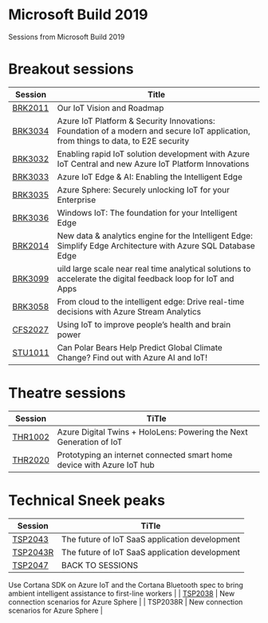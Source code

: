 # Microsoft Build 2019

Sessions from Microsoft Build 2019


# Breakout sessions

| Session | Title |
|---|---|
| [BRK2011](https://mybuild.techcommunity.microsoft.com/sessions/77052?source=sessions) | Our IoT Vision and Roadmap |
| [BRK3034](https://mybuild.techcommunity.microsoft.com/sessions/77055?source=sessions) | Azure IoT Platform & Security Innovations: Foundation of a modern and secure IoT application, from things to data, to E2E security |
| [BRK3032](https://mybuild.techcommunity.microsoft.com/sessions/77053?source=sessions) | Enabling rapid IoT solution development with Azure IoT Central and new Azure IoT Platform Innovations |
| [BRK3033](https://mybuild.techcommunity.microsoft.com/sessions/77054?source=sessions) | Azure IoT Edge & AI: Enabling the Intelligent Edge |
| [BRK3035](https://mybuild.techcommunity.microsoft.com/sessions/77056?source=sessions) | Azure Sphere: Securely unlocking IoT for your Enterprise |
| [BRK3036](https://mybuild.techcommunity.microsoft.com/sessions/77057?source=sessions) | Windows IoT: The foundation for your Intelligent Edge |
| [BRK2014](https://mybuild.techcommunity.microsoft.com/sessions/76983?source=sessions) | New data & analytics engine for the Intelligent Edge: Simplify Edge Architecture with Azure SQL Database Edge |
| [BRK3099](https://mybuild.techcommunity.microsoft.com/sessions/77000?source=sessions) | uild large scale near real time analytical solutions to accelerate the digital feedback loop for IoT and Apps |
| [BRK3058](https://mybuild.techcommunity.microsoft.com/sessions/76999?source=sessions) | From cloud to the intelligent edge: Drive real-time decisions with Azure Stream Analytics |
| [CFS2027](https://mybuild.techcommunity.microsoft.com/sessions/77175?source=sessions) | Using IoT to improve people’s health and brain power |
| [STU1011](https://mybuild.techcommunity.microsoft.com/sessions/77455?source=sessions) | Can Polar Bears Help Predict Global Climate Change? Find out with Azure AI and IoT! |

 
# Theatre sessions

| Session | TiTle |
|---|---|
| [THR1002](https://mybuild.techcommunity.microsoft.com/sessions/77248?source=sessions) | Azure Digital Twins + HoloLens: Powering the Next Generation of IoT |
| [THR2020](https://mybuild.techcommunity.microsoft.com/sessions/77335?source=sessions) | Prototyping an internet connected smart home device with Azure IoT hub |

 

# Technical Sneek peaks

| Session | TiTle |
|---|---|
| [TSP2043](https://mybuild.techcommunity.microsoft.com/sessions/77612?source=sessions) | The future of IoT SaaS application development |
| [TSP2043R](https://mybuild.techcommunity.microsoft.com/sessions/77533?source=sessions) | The future of IoT SaaS application development |
| [TSP2047](https://mybuild.techcommunity.microsoft.com/sessions/77537?source=sessions) |  BACK TO SESSIONS
Use Cortana SDK on Azure IoT and the Cortana Bluetooth spec to bring ambient intelligent assistance to first-line workers
 |
| [TSP2038](https://mybuild.techcommunity.microsoft.com/sessions/77528?source=sessions) | New connection scenarios for Azure Sphere |
| TSP2038R | New connection scenarios for Azure Sphere |

